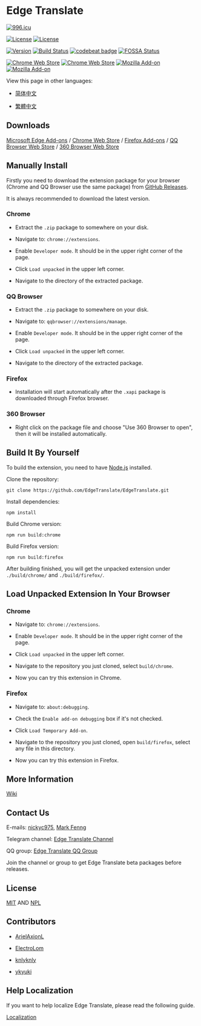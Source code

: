 # Edge Translate

[![996.icu](https://img.shields.io/badge/link-996.icu-red.svg)](https://996.icu)

[![License](https://img.shields.io/badge/License-MIT-blue.svg)](https://github.com/EdgeTranslate/EdgeTranslate/blob/master/LICENSE.MIT)
[![License](https://img.shields.io/badge/License-NPL%20(The%20996%20Prohibited%20License)-blue.svg)](https://github.com/EdgeTranslate/EdgeTranslate/blob/master/LICENSE.NPL)

[![Version](https://img.shields.io/github/release/EdgeTranslate/EdgeTranslate.svg?label=version)](https://github.com/EdgeTranslate/EdgeTranslate/releases)
[![Build Status](https://travis-ci.org/EdgeTranslate/EdgeTranslate.svg?branch=master)](https://travis-ci.org/EdgeTranslate/EdgeTranslate)
[![codebeat badge](https://codebeat.co/badges/93aa3e86-a3e7-449f-bda2-abdc34595ebb)](https://codebeat.co/projects/github-com-edgetranslate-edgetranslate-master)
[![FOSSA Status](https://app.fossa.io/api/projects/git%2Bgithub.com%2FEdgeTranslate%2FEdgeTranslate.svg?type=shield)](https://app.fossa.io/projects/git%2Bgithub.com%2FEdgeTranslate%2FEdgeTranslate?ref=badge_shield)

[![Chrome Web Store](https://badgen.net/chrome-web-store/users/bocbaocobfecmglnmeaeppambideimao?icon=chrome&color=green)](https://chrome.google.com/webstore/detail/bocbaocobfecmglnmeaeppambideimao?hl=en)
[![Chrome Web Store](https://badgen.net/chrome-web-store/stars/bocbaocobfecmglnmeaeppambideimao?icon=chrome&color=green)](https://chrome.google.com/webstore/detail/bocbaocobfecmglnmeaeppambideimao?hl=en)
[![Mozilla Add-on](https://badgen.net/amo/users/edge_translate?icon=firefox&color=green)](https://addons.mozilla.org/firefox/addon/edge_translate/)
[![Mozilla Add-on](https://badgen.net/amo/stars/edge_translate?icon=firefox&color=green)](https://addons.mozilla.org/firefox/addon/edge_translate/)

View this page in other languages:

* [简体中文](./docs/README_CN.md)

* [繁體中文](./docs/README_TW.md)

## Downloads

[Microsoft Edge Add-ons](https://microsoftedge.microsoft.com/addons/detail/bfdogplmndidlpjfhoijckpakkdjkkil)
/ [Chrome Web Store](https://chrome.google.com/webstore/detail/bocbaocobfecmglnmeaeppambideimao)
/ [Firefox Add-ons](https://addons.mozilla.org/firefox/addon/edge_translate/)
/ [QQ Browser Web Store](https://appcenter.browser.qq.com/search/detail?key=edgetranslate&id=bocbaocobfecmglnmeaeppambideimao%20&title=edgetranslate)
/ [360 Browser Web Store](https://ext.se.360.cn/webstore/detail/aajldohlagodeegngemjjgmabejbejli)

## Manually Install

Firstly you need to download the extension package for your browser (Chrome and QQ Browser use the same package) from [GitHub Releases](https://github.com/EdgeTranslate/EdgeTranslate/releases).

It is always recommended to download the latest version.

### Chrome

* Extract the `.zip` package to somewhere on your disk.

* Navigate to: `chrome://extensions`.

* Enable `Developer mode`. It should be in the upper right corner of the page.

* Click `Load unpacked` in the upper left corner.

* Navigate to the directory of the extracted package.

### QQ Browser

* Extract the `.zip` package to somewhere on your disk.

* Navigate to: `qqbrowser://extensions/manage`.

* Enable `Developer mode`. It should be in the upper right corner of the page.

* Click `Load unpacked` in the upper left corner.

* Navigate to the directory of the extracted package.

### Firefox

* Installation will start automatically after the `.xapi` package is downloaded through Firefox browser.

### 360 Browser

* Right click on the package file and choose "Use 360 Browser to open", then it will be installed automatically.

## Build It By Yourself

To build the extension, you need to have [Node.js](https://nodejs.org/) installed.

Clone the repository:

```shell
git clone https://github.com/EdgeTranslate/EdgeTranslate.git
```

Install dependencies:

```shell
npm install
```

Build Chrome version:

```shell
npm run build:chrome
```

Build Firefox version:

```shell
npm run build:firefox
```

After building finished, you will get the unpacked extension under `./build/chrome/` and `./build/firefox/`.

## Load Unpacked Extension In Your Browser

### Chrome

* Navigate to: `chrome://extensions`.

* Enable `Developer mode`. It should be in the upper right corner of the page.

* Click `Load unpacked` in the upper left corner.

* Navigate to the repository you just cloned, select `build/chrome`.

* Now you can try this extension in Chrome.

### Firefox

* Navigate to: `about:debugging`.

* Check the `Enable add-on debugging` box if it's not checked.

* Click `Load Temporary Add-on`.

* Navigate to the repository you just cloned, open `build/firefox`, select any file in this directory.

* Now you can try this extension in Firefox.

## More Information

[Wiki](./docs/wiki/en/Introduction.md)

## Contact Us

E-mails: [nickyc975](mailto:chenjinlong2016@outlook.com), [Mark Fenng](mailto:f18846188605@gmail.com)

Telegram channel: [Edge Translate Channel](https://t.me/EdgeTranslate)

QQ group: [Edge Translate QQ Group](https://jq.qq.com/?_wv=1027&k=gT5EYfFB)

Join the channel or group to get Edge Translate beta packages before releases.

## License

[MIT](./LICENSE.MIT) AND [NPL](./LICENSE.NPL)

## Contributors

* [ArielAxionL](https://github.com/axionl) 

* [ElectroLom](https://github.com/electrolom42)

* [knlyknly](https://github.com/knlyknly)

* [ykyuki](https://github.com/ykyuki)

## Help Localization

If you want to help localize Edge Translate, please read the following guide.

[Localization](./docs/wiki/en/Localization.md)
